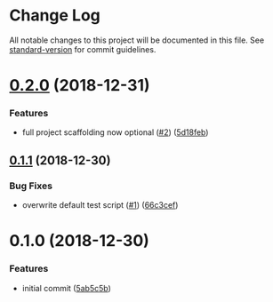 # Change Log

All notable changes to this project will be documented in this file. See [standard-version](https://github.com/conventional-changelog/standard-version) for commit guidelines.

<a name="0.2.0"></a>
# [0.2.0](https://github.com/sywac/create-sywac/compare/v0.1.1...v0.2.0) (2018-12-31)


### Features

* full project scaffolding now optional ([#2](https://github.com/sywac/create-sywac/issues/2)) ([5d18feb](https://github.com/sywac/create-sywac/commit/5d18feb))



<a name="0.1.1"></a>
## [0.1.1](https://github.com/sywac/create-sywac/compare/v0.1.0...v0.1.1) (2018-12-30)


### Bug Fixes

* overwrite default test script ([#1](https://github.com/sywac/create-sywac/issues/1)) ([66c3cef](https://github.com/sywac/create-sywac/commit/66c3cef))



<a name="0.1.0"></a>
# 0.1.0 (2018-12-30)


### Features

* initial commit ([5ab5c5b](https://github.com/sywac/create-sywac/commit/5ab5c5b))
